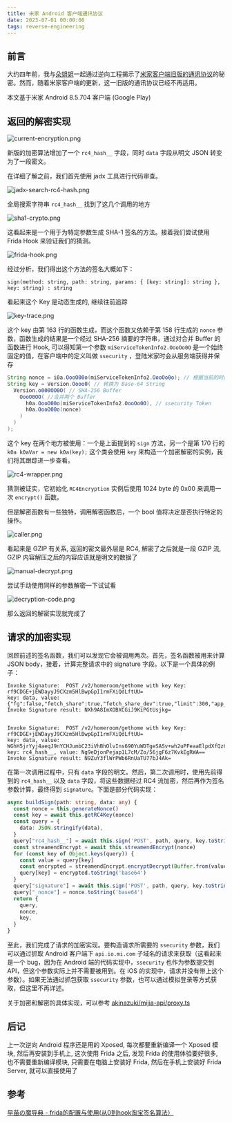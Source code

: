 ```yaml
---
title: 米家 Android 客户端通讯协议
date: 2023-07-01 00:00:00
tags: reverse-engineering
---
```



## 前言

大约四年前，我与[朵姐姐](https://keep.moe/)一起通过逆向工程揭示了[米家客户端旧版的通讯协议](https://github.com/akinazuki/mijia-api/tree/old)的秘密。然而，随着米家客户端的更新，这一旧版的通讯协议已经不再适用。

本文基于米家 Android 8.5.704 客户端 (Google Play)

<!-- more -->

## 返回的解密实现

![current-encryption.png](https://vip2.loli.io/2023/07/01/Nx3YnCUI5AiOsHS.png)

新版的加密算法增加了一个 `rc4_hash__` 字段，同时 `data` 字段从明文 JSON 转变为了一段密文。

在详细了解之前，我们首先使用 jadx 工具进行代码审查。

![jadx-search-rc4-hash.png](https://vip2.loli.io/2023/07/01/G6bKlISVZCiYyMT.png)

全局搜索字符串 `rc4_hash__` 找到了这几个调用的地方

![sha1-crypto.png](https://vip2.loli.io/2023/07/01/HYlxq2VuyW5Emtj.png)

这看起来是一个用于为特定参数生成 SHA-1 签名的方法。接着我们尝试使用 Frida Hook 来验证我们的猜测。

![frida-hook.png](https://vip2.loli.io/2023/07/01/ACIwvrDoRfpOyz5.png)

经过分析，我们得出这个方法的签名大概如下：

```
sign(method: string, path: string, params: { [key: string]: string }, key: string) : string
```

看起来这个 Key 是动态生成的, 继续往前追踪

![key-trace.png](https://vip2.loli.io/2023/07/01/br2sXgy9k5hCVEB.png)

这个 key 由第 163 行的函数生成，而这个函数又依赖于第 158 行生成的 `nonce` 参数，函数生成的结果是一个经过 SHA-256 摘要的字符串，通过对合并 Buffer 的函数进行 Hook, 可以得知第一个参数 `miServiceTokenInfo2.OooOo0O` 是一个始终固定的值，在客户端中的定义叫做 `ssecurity` ，登陆米家时会从服务端获得并保存

```java
String nonce = i0a.OooO00o(miServiceTokenInfo2.OooOo0o); // 根据当前的时间戳除以 60000 并返回字符串
String key = Version.Oooo0( // 转换为 Base-64 String
  Version.o000OO0O( // SHA-256 Buffer
    OooO0OO( //合并两个 Buffer
      h0a.OooO00o(miServiceTokenInfo2.OooOo0O), // ssecurity Token
      h0a.OooO00o(nonce)
    )
  )
);
```

这个 key 在两个地方被使用：一个是上面提到的 `sign` 方法，另一个是第 170 行的 `k0a k0aVar = new k0a(key);` 这个类会使用 `key` 来构造一个加密解密的实例，我们将其跟踪进一步查看。

![rc4-wrapper.png](https://vip2.loli.io/2023/07/01/f1L3NGwc47quxVY.png)

猜测被证实，它初始化 `RC4Encryption` 实例后使用 1024 byte 的 0x00 来调用一次 `encrypt()` 函数。

但是解密函数有一些独特，调用解密函数后，一个 bool 值将决定是否执行特定的操作。

![caller.png](https://vip2.loli.io/2023/07/01/sm8vopMbAHnEK4w.png)

看起来是 GZIP 有关系, 返回的密文最外层是 RC4, 解密了之后就是一段 GZIP 流, GZIP 内容解压之后的内容应该就是明文的数据了


![manual-decrypt.png](https://vip2.loli.io/2023/07/01/9NxdMHl5wFbrfo4.png)

尝试手动使用同样的参数解密一下试试看

![decryption-code.png](https://vip2.loli.io/2023/07/01/oMyqtpWa6cIkXv5.png)

那么返回的解密实现就完成了

## 请求的加密实现

回顾前述的签名函数，我们可以发现它会被调用两次。首先，签名函数被用来计算 JSON body，接着，计算完整请求中的 signature 字段。以下是一个具体的例子：


```
Invoke Signature:  POST /v2/homeroom/gethome with key Key: rf9CDGE+jEWDayyJ9CXzm5HlBwpGpI1rmFXiQdLftUU=
key: data, value: {"fg":false,"fetch_share":true,"fetch_share_dev":true,"limit":300,"app_ver":7,"fetch_cariot":true}
Invoke Signature result: NXh9A8ImXOBXCGiJ9KiPGtUsjkg=


Invoke Signature:  POST /v2/homeroom/gethome with key Key: rf9CDGE+jEWDayyJ9CXzm5HlBwpGpI1rmFXiQdLftUU=
key: data, value: WGhH5jrYyj4aeqJ9nYCHJumbC23iVhBhOlvIns690YuWDTgeSASv+wh2uPFeaaElpdXfQz63s4Iv3MkTskmiIzafUxQNurIf+I8Y2Y3XfJuC93yBjFld9lA3cP3jVIbhmjY=
key: rc4_hash__, value: Ng9eDjonPejap1L7cM/Zo/56jgF6z7KvkEgRWA==
Invoke Signature result: N9ZuY3flWrPWb6RnUaTU77bJ4Ak=

```

在第一次调用过程中，只有 `data` 字段的明文。然后，第二次调用时，使用先前得到的 `rc4_hash__` 以及 `data` 字段，将这些数据经过 RC4 流加密，然后再作为签名参数计算，最终得到 `signature`。下面是部分代码实现：

```typescript
async buildSign(path: string, data: any) {
  const nonce = this.generateNonce()
  const key = await this.getRC4Key(nonce)
  const query = {
    data: JSON.stringify(data),
  }
  query["rc4_hash__"] = await this.sign('POST', path, query, key.toString('base64'))
  const streamendEncrypt = await this.streamendEncrypt(nonce)
  for (const key of Object.keys(query)) {
    const value = query[key]
    const encrypted = streamendEncrypt.encryptDecrypt(Buffer.from(value))
    query[key] = encrypted.toString('base64')
  }
  query["signature"] = await this.sign('POST', path, query, key.toString('base64'))
  query["_nonce"] = nonce.toString('base64')
  return {
    query,
    nonce,
    key,
  }
}
```

至此，我们完成了请求的加密实现。要构造请求所需要的 `ssecurity` 参数，我们可以通过抓取 Android 客户端下 `api.io.mi.com` 子域名的请求来获取（这看起来是一个 bug，因为在 Android 端的代码实现中，`ssecurity` 也作为参数提交到 API，但这个参数实际上并不需要被用到。在 iOS 的实现中，请求并没有带上这个参数）。如果无法通过抓包获取 `ssecurity` 参数，也可以通过模拟登录等方式获取，但这里不再详述。

关于加密和解密的具体实现，可以参考 [akinazuki/mijia-api/proxy.ts](https://github.com/akinazuki/mijia-api/blob/master/proxy.ts)


## 后记

上一次逆向 Android 程序还是用的 Xposed, 每次都要重新编译一个 Xposed 模块, 然后再安装到手机上, 这次使用 Frida 之后, 发现 Frida 的使用体验要好很多, 也不需要重新编译模块, 只需要在电脑上安装好 Frida, 然后在手机上安装好 Frida Server, 就可以直接使用了

## 参考

[早苗の魔导典 - frida的配置与使用(从0到hook淘宝签名算法）](https://moe.me/2021/08/16/frida%E7%9A%84%E4%BD%BF%E7%94%A8%E4%B8%8E%E9%85%8D%E7%BD%AE/)